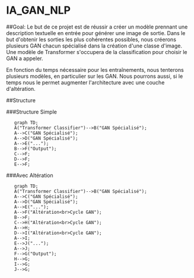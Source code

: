 # IA_GAN_NLP

##Goal:
Le but de ce projet est de réussir a créer un modèle prennant une description textuelle en entrée pour générer une image de sortie.
Dans le but d'obtenir les sorties les plus cohérentes possibles, nous créerons plusieurs GAN chacun spécialisé dans la création d'une classe d'image.
Une modèle de Transformer s'occupera de la classification pour choisir le GAN a appeler.

En fonction du temps nécessaire pour les entraînements, nous tenterons plusieurs modèles, en particulier sur les GAN.
Nous pourrons aussi, si le temps nous le permet augmenter l'architecture avec une couche d'altération.

##Structure


###Structure Simple

```mermaid
   graph TD;
   A("Transformer Classifier")-->B("GAN Spécialisé");
   A-->C("GAN Spécialisé");
   A-->D("GAN Spécialisé");
   A-->E("...");
   B-->F("Output");
   C-->F;
   D-->F;
   E-->F;
```

###Avec Altération

```mermaid
   graph TD;
   A("Transformer Classifier")-->B("GAN Spécialisé");
   A-->C("GAN Spécialisé");
   A-->D("GAN Spécialisé");
   A-->E("...");
   A-->F("Altération<br>Cycle GAN");
   B-->F;
   C-->H("Altération<br>Cycle GAN");
   A-->H;
   D-->I("Altération<br>Cycle GAN");
   A-->I;
   E-->J("...");
   A-->J;
   F-->G("Output");
   H-->G;
   I-->G;
   J-->G;
   
```
